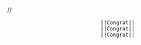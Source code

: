 //<Whe Are Here Now in YOUCODE>









                                    

                                  ||Congrat||
                                  ||Congrat||
                                  ||Congrat||
